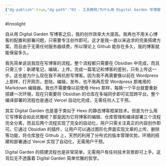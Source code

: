 ```yaml
---
{"dg-publish":true,"dg-path":"03 - 工具教程/为什么用 Digital Garden 写博客如此优雅？.md","permalink":"/03 - 工具教程/为什么用 Digital Garden 写博客如此优雅？/","created":"2025-06-17T11:12:20.799+08:00","updated":"2025-06-26T10:08:54.467+08:00"}
---
```


#Innolight

自从用 Digital Garden 写博客之后，我的创作效率大大提高。我再也不用关心博客的配置和部署问题，只需要专注创作即可。这才是我一直以来追求的完美搭建方案。而且由于无需任何服务器续费，所以理论上 Github 能存在多久，我的博客就能保留多久。

我先简单说说我现在写博客的流程。整个流程都只需要在 Obsidian 中完成，而且只需三步：新建笔记，编辑，上传。完成一篇笔记和博客的差别，只有上传这一步。这也是为什么现在我不再抗拒写博客。因为我不再需要像以前在 Wordpress 上那样，打开网页，登陆，编辑，发布，也不用再忍受 Wordpress 那难用的 Markdown 编辑器。我也不需要像以前使用 Hexo 那样，每换一个平台就要重新搭建一次环境，现在只需要将 Obsidian 的仓库在多端同步即可实现跨平台。整个编译部署的流程也是通过 Vercel 自动化完成，无需任何人工干预。

其实 Digital Garden 也是基于类似于 Hexo 的静态博客框架技术。但是为什么用它写博客会如此优雅呢？那是因为它将博客的编辑、仓库管理和编译部署三个流程完全分离，而且后两个流程实现了完全的自动化，用户只需关注真正的内容创作即可。它通过 Obsidian 的插件，让用户可以通过图形化界面实现文章的上传、删除等功能，将仓库放在 Github 上，天然的利用了分布式的版本管理优势。环境的搭建和部署通过 Vercel 实现了自动化，无需用户干预。

Digital Garden 的搭建流程也是非常简单，无需用户有任何技术背景即可上手。这背后无不透露着 Digital Garden 简单优雅的哲学。